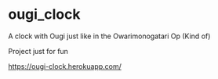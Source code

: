 # ougi_clock
A clock with Ougi just like in the Owarimonogatari Op (Kind of)

Project just for fun

https://ougi-clock.herokuapp.com/
